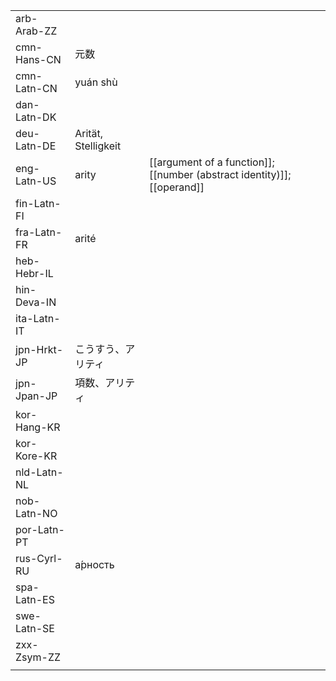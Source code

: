 | | | |
|-|-|-|
| arb-Arab-ZZ |  |  |
| cmn-Hans-CN | 元数 |  |
| cmn-Latn-CN | yuán shù |  |
| dan-Latn-DK |  |  |
| deu-Latn-DE | Arität, Stelligkeit |  |
| eng-Latn-US | arity | [[argument of a function]]; [[number (abstract identity)]]; [[operand]] |
| fin-Latn-FI |  |  |
| fra-Latn-FR | arité |  |
| heb-Hebr-IL |  |  |
| hin-Deva-IN |  |  |
| ita-Latn-IT |  |  |
| jpn-Hrkt-JP | こうすう、アリティ |  |
| jpn-Jpan-JP | 項数、アリティ |  |
| kor-Hang-KR |  |  |
| kor-Kore-KR |  |  |
| nld-Latn-NL |  |  |
| nob-Latn-NO |  |  |
| por-Latn-PT |  |  |
| rus-Cyrl-RU | а́рность |  |
| spa-Latn-ES |  |  |
| swe-Latn-SE |  |  |
| zxx-Zsym-ZZ |  |  |
|  |  |  |
